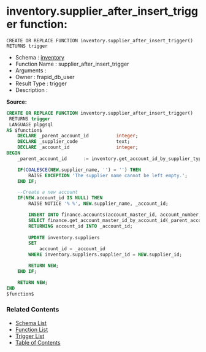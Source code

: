 # inventory.supplier_after_insert_trigger function:

```plpgsql
CREATE OR REPLACE FUNCTION inventory.supplier_after_insert_trigger()
RETURNS trigger
```
* Schema : [inventory](../../schemas/inventory.md)
* Function Name : supplier_after_insert_trigger
* Arguments : 
* Owner : frapid_db_user
* Result Type : trigger
* Description : 


**Source:**
```sql
CREATE OR REPLACE FUNCTION inventory.supplier_after_insert_trigger()
 RETURNS trigger
 LANGUAGE plpgsql
AS $function$
    DECLARE _parent_account_id          integer;
    DECLARE _supplier_code              text;
    DECLARE _account_id                 integer;
BEGIN    
    _parent_account_id      := inventory.get_account_id_by_supplier_type_id(NEW.supplier_type_id);

    IF(COALESCE(NEW.supplier_name, '') = '') THEN
		RAISE EXCEPTION 'The supplier name cannot be left empty.';
    END IF;

    --Create a new account
    IF(NEW.account_id IS NULL) THEN
        RAISE NOTICE '% %', NEW.supplier_name, _account_id;

        INSERT INTO finance.accounts(account_master_id, account_number, currency_code, account_name, parent_account_id)
        SELECT finance.get_account_master_id_by_account_id(_parent_account_id),  '10110-' || NEW.supplier_id, NEW.currency_code, NEW.supplier_name, _parent_account_id
        RETURNING account_id INTO _account_id;
    
        UPDATE inventory.suppliers
        SET 
            account_id = _account_id
        WHERE inventory.suppliers.supplier_id = NEW.supplier_id;

        RETURN NEW;
    END IF;

    RETURN NEW;
END
$function$

```

### Related Contents
* [Schema List](../../schemas.md)
* [Function List](../../functions.md)
* [Trigger List](../../triggers.md)
* [Table of Contents](../../README.md)

